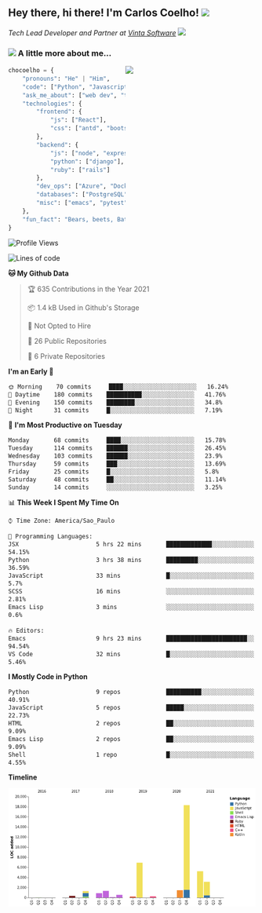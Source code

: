 <h2>Hey there, hi there! I'm Carlos Coelho! <img src="https://emoji.gg/assets/emoji/6680_this_is_fine.png" width="30"></h2>
<p><em>Tech Lead Developer and Partner at <a href="http://www.vintasoftware.com">Vinta Software</a> <img src="https://emojis.slackmojis.com/emojis/images/1613461409/13263/bongocat_code.gif?1613461409" width="30"> 
</em></p>

### <img src="https://emojis.slackmojis.com/emojis/images/1597320283/10003/catjam.gif?1597320283" width="30"> A little more about me...  

<img align='right' src="https://static.displate.com/280x392/displate/2020-07-14/7c2ec3f8c336338501ea495a63155e25_b86c99794d9b979ee9511ddaaafc4ce2.jpg" width="265">

```python
chocoelho = {
    "pronouns": "He" | "Him",
    "code": ["Python", "Javascript", "Ruby"],
    "ask_me_about": ["web dev", "tech", "leadership", "wsl", "linux"],
    "technologies": {
        "frontend": {
            "js": ["React"],
            "css": ["antd", "bootstrap"]
        },
        "backend": {
            "js": ["node", "express"],
            "python": ["django"],
            "ruby": ["rails"]
        },
        "dev_ops": ["Azure", "Docker", "Nginx"],
        "databases": ["PostgreSQL"],
        "misc": ["emacs", "pytest"]
    },
    "fun_fact": "Bears, beets, Battlestar Galactica."
}
```

<!--START_SECTION:waka-->
![Profile Views](http://img.shields.io/badge/Profile%20Views-1-blue)

![Lines of code](https://img.shields.io/badge/From%20Hello%20World%20I%27ve%20Written-40192%20lines%20of%20code-blue)

**🐱 My Github Data** 

> 🏆 635 Contributions in the Year 2021
 > 
> 📦 1.4 kB Used in Github's Storage 
 > 
> 🚫 Not Opted to Hire
 > 
> 📜 26 Public Repositories 
 > 
> 🔑 6 Private Repositories  
 > 
**I'm an Early 🐤** 

```text
🌞 Morning    70 commits     ████░░░░░░░░░░░░░░░░░░░░░   16.24% 
🌆 Daytime    180 commits    ██████████░░░░░░░░░░░░░░░   41.76% 
🌃 Evening    150 commits    ████████░░░░░░░░░░░░░░░░░   34.8% 
🌙 Night      31 commits     █░░░░░░░░░░░░░░░░░░░░░░░░   7.19%

```
📅 **I'm Most Productive on Tuesday** 

```text
Monday       68 commits     ████░░░░░░░░░░░░░░░░░░░░░   15.78% 
Tuesday      114 commits    ██████░░░░░░░░░░░░░░░░░░░   26.45% 
Wednesday    103 commits    ██████░░░░░░░░░░░░░░░░░░░   23.9% 
Thursday     59 commits     ███░░░░░░░░░░░░░░░░░░░░░░   13.69% 
Friday       25 commits     █░░░░░░░░░░░░░░░░░░░░░░░░   5.8% 
Saturday     48 commits     ██░░░░░░░░░░░░░░░░░░░░░░░   11.14% 
Sunday       14 commits     ░░░░░░░░░░░░░░░░░░░░░░░░░   3.25%

```


📊 **This Week I Spent My Time On** 

```text
⌚︎ Time Zone: America/Sao_Paulo

💬 Programming Languages: 
JSX                      5 hrs 22 mins       █████████████░░░░░░░░░░░░   54.15% 
Python                   3 hrs 38 mins       █████████░░░░░░░░░░░░░░░░   36.59% 
JavaScript               33 mins             █░░░░░░░░░░░░░░░░░░░░░░░░   5.7% 
SCSS                     16 mins             ░░░░░░░░░░░░░░░░░░░░░░░░░   2.81% 
Emacs Lisp               3 mins              ░░░░░░░░░░░░░░░░░░░░░░░░░   0.6%

🔥 Editors: 
Emacs                    9 hrs 23 mins       ███████████████████████░░   94.54% 
VS Code                  32 mins             █░░░░░░░░░░░░░░░░░░░░░░░░   5.46%

```

**I Mostly Code in Python** 

```text
Python                   9 repos             ██████████░░░░░░░░░░░░░░░   40.91% 
JavaScript               5 repos             █████░░░░░░░░░░░░░░░░░░░░   22.73% 
HTML                     2 repos             ██░░░░░░░░░░░░░░░░░░░░░░░   9.09% 
Emacs Lisp               2 repos             ██░░░░░░░░░░░░░░░░░░░░░░░   9.09% 
Shell                    1 repo              █░░░░░░░░░░░░░░░░░░░░░░░░   4.55%

```


**Timeline**

![Chart not found](https://raw.githubusercontent.com/chocoelho/chocoelho/main/charts/bar_graph.png) 


<!--END_SECTION:waka-->

